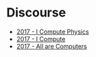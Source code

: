 # Discourse

* [2017 - I Compute Physics](2017/discourse-i-compute-physics.md)
* [2017 - I Compute](2017/discourse-i-compute.md)
* [2017 - All are Computers](2017/discourse-we-are-all-computers.md)
